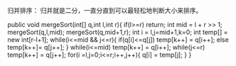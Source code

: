 归并排序：
归并就是二分，一直分直到可以最轻松地判断大小来排序。

public void mergeSort(int[] q,int l,int r){
  if(l>=r) return;
  int mid = l + r >> 1;
  mergeSort(q,l,mid);
  mergeSort(q,mid+1,r);
  int i = l,j=mid+1,k=0;
  int temp[] = new int[r-l+1];
  while(i<=mid && j<=r){
      if(q[i]<=q[j]) temp[k++] = q[i++];
      else temp[k++]= q[j++];
   }
   while(i<=mid) temp[k++] = q[i++];
   while(j<=r) temp[k++] = q[j++];
   for(i =l,j=0;i<=r;i++,j++){
      q[i] = temp[j];
   }
}